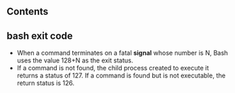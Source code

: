 ## Contents

## bash exit code
- When a command terminates on a fatal **signal** whose number is N, Bash uses the value 128+N as the exit status.  
- If a command is not found, the child process created to execute it returns a status of 127. If a command is found but is not executable, the return status is 126.  